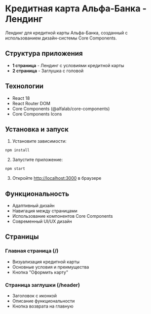 # Кредитная карта Альфа-Банка - Лендинг

Лендинг для кредитной карты Альфа-Банка, созданный с использованием дизайн-системы Core Components.

## Структура приложения

- **1 страница** - Лендинг с условиями кредитной карты
- **2 страница** - Заглушка с головой

## Технологии

- React 18
- React Router DOM
- Core Components (@alfalab/core-components)
- Core Components Icons

## Установка и запуск

1. Установите зависимости:
```bash
npm install
```

2. Запустите приложение:
```bash
npm start
```

3. Откройте [http://localhost:3000](http://localhost:3000) в браузере

## Функциональность

- Адаптивный дизайн
- Навигация между страницами
- Использование компонентов Core Components
- Современный UI/UX дизайн

## Страницы

### Главная страница (/)
- Визуализация кредитной карты
- Основные условия и преимущества
- Кнопка "Оформить карту"

### Страница заглушки (/header)
- Заголовок с иконкой
- Описание функциональности
- Кнопка возврата на главную 